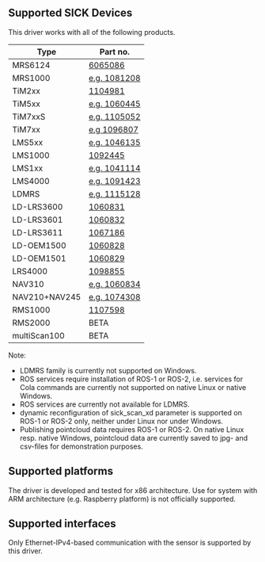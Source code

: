 ## Supported SICK Devices

This driver works with all of the following products.

| Type                | Part no.                                                                                                                           |
| ------------------- | ---------------------------------------------------------------------------------------------------------------------------------- |
| MRS6124             | [6065086](https://www.sick.com/de/en/detection-and-ranging-solutions/3d-lidar-sensors/mrs6000/c/g448151)                           |
| MRS1000             | [e.g. 1081208](https://www.sick.com/sg/en/detection-and-ranging-solutions/3d-lidar-sensors/mrs1000/mrs1104c-111011/p/p495044)      |
| TiM2xx              | [1104981](https://www.sick.com/ag/en/detection-and-ranging-solutions/2d-lidar-sensors/tim2xx/tim240-2050300/p/p654443)             |
| TiM5xx              | [e.g. 1060445](https://www.sick.com/de/en/detection-and-ranging-solutions/2d-lidar-sensors/tim5xx/tim551-2050001/p/p343045)        |
| TiM7xxS             | [e.g. 1105052](https://www.sick.com/de/de/mess-und-detektionsloesungen/2d-lidar-sensoren/tim7xx/tim771s-2174104/p/p660929)         |
| TiM7xx              | [e.g 1096807](https://www.sick.com/de/de/mess-und-detektionsloesungen/2d-lidar-sensoren/tim7xx/tim781-2174101/p/p594148)           |
| LMS5xx              | [e.g. 1046135](https://www.sick.com/de/en/detection-and-ranging-solutions/2d-lidar-sensors/lms5xx/c/g179651)                       |
| LMS1000             | [1092445](https://www.sick.com/ag/en/detection-and-ranging-solutions/2d-lidar-sensors/lms1000/c/g387151)                           |
| LMS1xx              | [e.g. 1041114](https://www.sick.com/de/en/detection-and-ranging-solutions/2d-lidar-sensors/lms1xx/c/g91901)                        |
| LMS4000             | [e.g. 1091423](https://www.sick.com/de/de/mess-und-detektionsloesungen/2d-lidar-sensoren/lms4000/lms4111r-13000/p/p578044?ff_data) |
| LDMRS               | [e.g. 1115128](https://www.sick.com/de/de/p/p662073)                                                                               |
| LD-LRS3600          | [1060831](https://www.sick.com/no/en/lidar-sensors/2d-lidar-sensors/ld-lrs/ld-lrs3600/p/p362656)                                   |
| LD-LRS3601          | [1060832](https://www.sick.com/no/en/lidar-sensors/2d-lidar-sensors/ld-lrs/ld-lrs3601/p/p362657)                                   |
| LD-LRS3611          | [1067186](https://www.sick.com/no/en/lidar-sensors/2d-lidar-sensors/ld-lrs/ld-lrs3611/p/p362658)                                   |
| LD-OEM1500          | [1060828](https://www.sick.com/no/en/lidar-sensors/2d-lidar-sensors/ld-oem/ld-oem1500/p/p362654)                                   |
| LD-OEM1501          | [1060829](https://www.sick.com/no/en/lidar-sensors/2d-lidar-sensors/ld-oem/ld-oem1501/p/p362655)                                   |
| LRS4000             | [1098855](https://www.sick.com/no/en/detection-and-ranging-solutions/2d-lidar-sensors/lrs4000/c/g555594)                           |
| NAV310              | [e.g. 1060834](https://www.sick.com/de/de/mess-und-detektionsloesungen/2d-lidar-sensoren/nav3xx/nav310-3211/p/p349345)             |
| NAV210+NAV245       | [e.g. 1074308](https://www.sick.com/de/de/mess-und-detektionsloesungen/2d-lidar-sensoren/nav2xx/c/g356151)                         |
| RMS1000             | [1107598](https://www.sick.com/de/en/detection-and-ranging-solutions/radar-sensors/rms1000/rms1731c-636111/p/p660833)              |
| RMS2000             | BETA                                                                                                                               |
| multiScan100        | BETA                                                                                                                               |

Note:
* LDMRS family is currently not supported on Windows.
* ROS services require installation of ROS-1 or ROS-2, i.e. services for Cola commands are currently not supported on native Linux or native Windows.
* ROS services are currently not available for LDMRS.
* dynamic reconfiguration of sick_scan_xd parameter is supported on ROS-1 or ROS-2 only, neither under Linux nor under Windows.
* Publishing pointcloud data requires ROS-1 or ROS-2. On native Linux resp. native Windows, pointcloud data are currently saved to jpg- and csv-files for demonstration purposes.

## Supported platforms

The driver is developed and tested for x86 architecture. Use for system with ARM architecture (e.g. Raspberry platform) is not officially supported.

## Supported interfaces

Only Ethernet-IPv4-based communication with the sensor is supported by this driver.